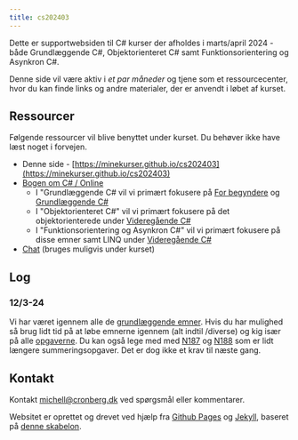 ```yaml
---
title: cs202403
---
```


Dette er supportwebsiden til C# kurser der afholdes i marts/april 2024 - både Grundlæggende C#, Objektorienteret C# samt Funktionsorientering og Asynkron C#.

Denne side vil være aktiv i _et par måneder_ og tjene som et ressourcecenter, hvor du kan finde links og andre materialer, der er anvendt i løbet af kurset. 

## Ressourcer

Følgende ressourcer vil blive benyttet under kurset. Du behøver ikke have læst noget i forvejen.

- Denne side - [https://minekurser.github.io/cs202403](https://minekurser.github.io/cs202403)
- [Bogen om C# / Online](https://mcronberg.github.io/bogenomcsharp/)
    - I "Grundlæggende C# vil vi primært fokusere på [For begyndere](https://mcronberg.github.io/bogenomcsharp/level0/index.html) og [Grundlæggende C#](https://mcronberg.github.io/bogenomcsharp/level1/index.html)
    - I "Objektorienteret C#" vil vi primært fokusere på det objektorienterede under [Videregående C#](https://mcronberg.github.io/bogenomcsharp/level2/index.html)
    - I "Funktionsorientering og Asynkron C#" vil vi primært fokusere på disse emner samt LINQ under [Videregående C#](https://mcronberg.github.io/bogenomcsharp/level2/index.html)
- [Chat](https://chat.cronberg.dk/ip202403) (bruges muligvis under kurset)

## Log

### 12/3-24
Vi har været igennem alle de [grundlæggende emner](https://mcronberg.github.io/bogenomcsharp/level1/index.html). Hvis du har mulighed så brug lidt tid på at løbe emnerne igennem (alt indtil /diverse) og kig især på alle [opgaverne](https://mcronberg.github.io/bogenomcsharp/opgaver.html#niveau-1). Du kan også lege med med [N187](https://mcronberg.github.io/bogenomcsharp/level1/opgaver/opgN187_summering.html) og [N188](https://mcronberg.github.io/bogenomcsharp/level1/opgaver/opgN188_summering2.html) som er lidt længere summeringsopgaver. Det er dog ikke et krav til næste gang.

## Kontakt

Kontakt [michell@cronberg.dk](mailto:michell@cronberg.dk) ved spørgsmål eller kommentarer.

Websitet er oprettet og drevet ved hjælp fra [Github Pages](https://pages.github.com/) og [Jekyll](https://jekyllrb.com/), baseret på [denne skabelon](https://github.com/simplest-jekyll).
